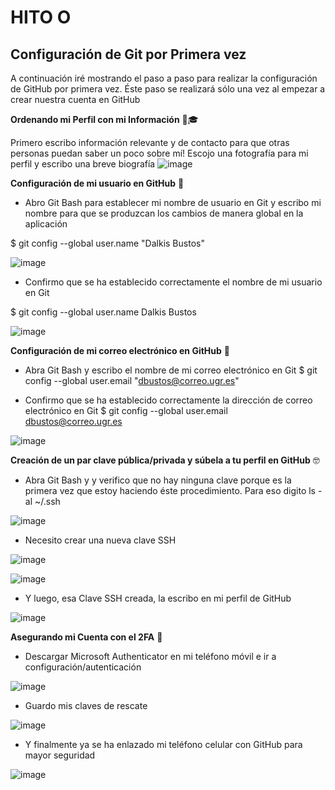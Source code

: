 # HITO O

## Configuración de Git por Primera vez 
A continuación iré mostrando el paso a paso para realizar la configuración de GitHub por primera vez. Éste paso se realizará sólo una vez al empezar a crear nuestra cuenta
en GitHub


**Ordenando mi Perfil con mi Información** 📄🎓

Primero escribo información relevante y de contacto para que otras personas puedan saber un poco sobre mí! Escojo una fotografía para mi perfil y escribo una breve biografía
![image](https://user-images.githubusercontent.com/116747654/199368889-e3c4c04e-006b-47a8-9400-8b2a6a2dd626.png)


**Configuración de mi usuario en GitHub** 📌

+ Abro Git Bash para establecer mi nombre de usuario en Git y escribo mi nombre para que se produzcan los cambios de manera global en la aplicación 

$ git config --global user.name "Dalkis Bustos"

![image](https://user-images.githubusercontent.com/116747654/199354177-628084b9-0390-45cc-9af3-6ab917fed136.png)

+ Confirmo que se ha establecido correctamente el nombre de mi usuario en Git

$ git config --global user.name
Dalkis Bustos

![image](https://user-images.githubusercontent.com/116747654/199354389-1f951d81-d764-47f2-8b8e-a908b6bbf5a9.png)

**Configuración de mi correo electrónico en GitHub** 🙌

 + Abra Git Bash y escribo el nombre de mi correo electrónico en Git
$ git config --global user.email "dbustos@correo.ugr.es"

+ Confirmo que se ha establecido correctamente la dirección de correo electrónico en Git
$ git config --global user.email
dbustos@correo.ugr.es

![image](https://user-images.githubusercontent.com/116747654/199355866-d8b7c19f-b9d5-46f3-8f85-ed66a52ca03d.png)


**Creación de un par clave pública/privada y súbela a tu perfil en GitHub** 🤓

+ Abra Git Bash y y verifico que no hay ninguna clave porque es la primera vez que estoy haciendo éste procedimiento. Para eso digito ls -al ~/.ssh

![image](https://user-images.githubusercontent.com/116747654/199357565-0de7cb95-8622-4f75-b4cd-a5abd422d30b.png)

+ Necesito crear una nueva clave SSH

![image](https://user-images.githubusercontent.com/116747654/199358340-b8cf3f90-84c3-4285-af92-c91b23cc3e85.png)

![image](https://user-images.githubusercontent.com/116747654/199358530-447e90ad-4bab-4d4c-a90c-1d533f1cb146.png)

+ Y luego, esa Clave SSH creada, la escribo en mi perfil de GitHub

![image](https://user-images.githubusercontent.com/116747654/199361497-80bc654c-6ca2-47b9-a4d1-01d8f1754e53.png)

**Asegurando mi Cuenta con el 2FA** 📲

+ Descargar Microsoft Authenticator en mi teléfono móvil e ir a configuración/autenticación 

![image](https://user-images.githubusercontent.com/116747654/199362599-677a4c4a-c50f-4fb8-aed9-2913a6e90c78.png)

+ Guardo mis claves de rescate

![image](https://user-images.githubusercontent.com/116747654/199362896-369bb54e-0960-4118-9f9c-f8937cc8fe4f.png)

+ Y finalmente ya se ha enlazado mi teléfono celular con GitHub para mayor seguridad

![image](https://user-images.githubusercontent.com/116747654/199363058-0c5a1732-9376-4d59-afdf-c65f9dc59802.png)
